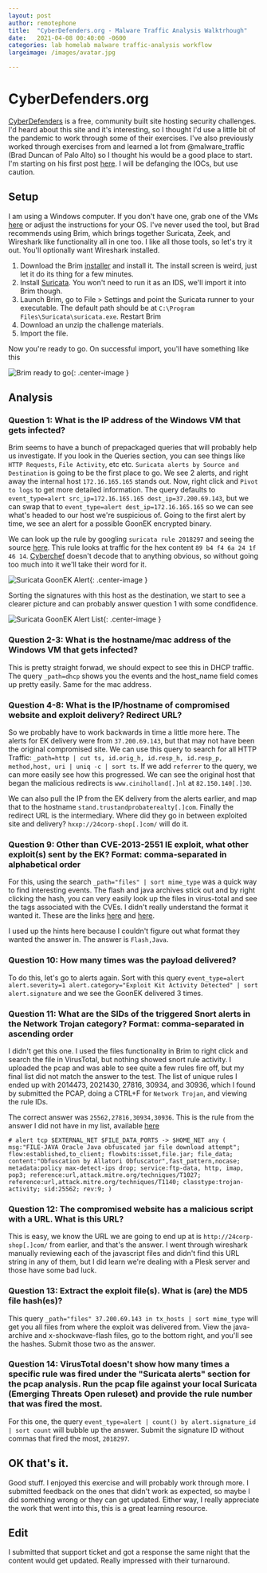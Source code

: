 ```yaml
---
layout: post
author: remotephone
title:  "CyberDefenders.org - Malware Traffic Analysis Walktrhough"
date:   2021-04-08 00:40:00 -0600
categories: lab homelab malware traffic-analysis workflow
largeimage: /images/avatar.jpg

---
```


# CyberDefenders.org

[CyberDefenders](https://cyberdefenders.org/) is a free, community built site hosting security challenges. I'd heard about this site and it's interesting, so I thought I'd use a little bit of the pandemic to work through some of their exercises. I've also previously worked through exercises from and learned a lot from @malware_traffic (Brad Duncan of Palo Alto) so I thought his would be a good place to start. I'm starting on his first post [here](https://cyberdefenders.org/labs/17). I will be defanging the IOCs, but use caution.


## Setup

I am using a Windows computer. If you don't have one, grab one of the VMs [here](https://developer.microsoft.com/en-us/windows/downloads/virtual-machines/) or adjust the instructions for your OS. I've never used the tool, but Brad recommends using Brim, which brings together Suricata, Zeek, and Wireshark like functionality all in one too. I like all those tools, so let's try it out. You'll optionally want Wireshark installed.

1. Download the Brim [installer](https://www.brimsecurity.com/download/) and install it. The install screen is weird, just let it do its thing for a few minutes.  
2. Install [Suricata](https://suricata-ids.org/download/). You won't need to run it as an IDS, we'll import it into Brim though.  
3. Launch Brim, go to File > Settings and point the Suricata runner to your executable. The default path should be at `C:\Program Files\Suricata\suricata.exe`. Restart Brim  
4. Download an unzip the challenge materials.  
5. Import the file. 

Now you're ready to go. On successful import, you'll have something like this

![Brim ready to go]({{site.url}}/images/brim_mta1_1.png){: .center-image }


## Analysis

### Question 1: What is the IP address of the Windows VM that gets infected?

Brim seems to have a bunch of prepackaged queries that will probably help us investigate. If you look in the Queries section, you can see things like `HTTP Requests`, `File Activity`, etc etc. `Suricata alerts by Source and Destination` is going to be the first place to go. We see 2 alerts, and right away the internal host `172.16.165.165` stands out. Now, right click and `Pivot to logs` to get more detailed information. The query defaults to `event_type=alert src_ip=172.16.165.165 dest_ip=37.200.69.143`, but we can swap that to `event_type=alert dest_ip=172.16.165.165` so we can see what's headed to our host we're suspicious of. Going to the first alert by time, we see an alert for a possible GoonEK encrypted binary. 

We can look up the rule by googling `suricata rule 2018297` and seeing the source [here](https://github.com/OISF/suricata-update/blob/master/tests/emerging-current_events.rules#L2661). This rule looks at traffic for the hex content `89 b4 f4 6a 24 1f 46 14`. [Cyberchef](https://gchq.github.io/CyberChef/#recipe=From_Hex('Auto')&input=ODkgYjQgZjQgNmEgMjQgMWYgNDYgMTQ) doesn't decode that to anything obvious, so without going too much into it we'll take their word for it.  

![Suricata GoonEK Alert]({{site.url}}/images/brim_mta1_2.png){: .center-image }

Sorting the signatures with this host as the destination, we start to see a clearer picture and can probably answer question 1 with some condfidence. 

![Suricata GoonEK Alert List]({{site.url}}/images/brim_mta1_3.png){: .center-image }


### Question 2-3: What is the hostname/mac address of the Windows VM that gets infected?  

This is pretty straight forwad, we should expect to see this in DHCP traffic. The query `_path=dhcp` shows you the events and the host_name field comes up pretty easily. Same for the mac address.  

### Question 4-8: What is the IP/hostname of compromised website and exploit delivery? Redirect URL?  

So we probably have to work backwards in time a little more here. The alerts for EK delivery were from `37.200.69.143`, but that may not have been the original compromised site. We can use this query to search for all HTTP Traffic: `_path=http | cut ts, id.orig_h, id.resp_h, id.resp_p, method,host, uri | uniq -c | sort ts`. If we add `referrer` to the query, we can more easily see how this progressed. We can see the original host that began the malicious redirects is `www.ciniholland[.]nl` at `82.150.140[.]30`.  

We can also pull the IP from the EK delivery from the alerts earlier, and map that to the hostname `stand.trustandprobaterealty[.]com`.  Finally the redirect URL is the intermediary. Where did they go in between exploited site and delivery?  `hxxp://24corp-shop[.]com/` will do it.  


### Question 9: Other than CVE-2013-2551 IE exploit, what other exploit(s) sent by the EK? Format: comma-separated in alphabetical order	

For this, using the search `_path="files" | sort mime_type` was a quick way to find interesting events. The flash and java archives stick out and by right clicking the hash, you can very easily look up the files in virus-total and see the tags associated with the CVEs. I didn't really understand the format it wanted it. These are the links [here](https://www.virustotal.com/gui/file/e2e33b802a0d939d07bd8291f23484c2f68ccc33dc0655eb4493e5d3aebc0747/detection) and [here](https://www.virustotal.com/gui/file/178be0ed83a7a9020121dee1c305fd6ca3b74d15836835cfb1684da0b44190d3/detection).  

I used up the hints here because I couldn't figure out what format they wanted the answer in. The answer is `Flash,Java`.  

### Question 10: How many times was the payload delivered?	

To do this, let's go to alerts again. Sort with this query `event_type=alert alert.severity=1 alert.category="Exploit Kit Activity Detected" | sort alert.signature` and we see the GoonEK delivered 3 times.

### Question 11: What are the SIDs of the triggered Snort alerts in the Network Trojan category? Format: comma-separated in ascending order	

I didn't get this one. I used the files functionality in Brim to right click and search the file in VirusTotal, but nothing showed snort rule activity. I uploaded the pcap and was able to see quite a few rules fire off, but my final list did not match the answer to the test. The list of unique rules I ended up with 2014473, 2021430, 27816, 30934, and 30936, which I found by submitted the PCAP, doing a CTRL+F for `Network Trojan`, and viewing the rule IDs.  

The correct answer was `25562,27816,30934,30936`. This is the rule from the answer I did not have in my list, available [here](https://github.com/codecat007/snort-rules/blob/master/snortrules-snapshot-3000/rules/snort3-file-java.rules#L52)  

```
# alert tcp $EXTERNAL_NET $FILE_DATA_PORTS -> $HOME_NET any ( msg:"FILE-JAVA Oracle Java obfuscated jar file download attempt"; flow:established,to_client; flowbits:isset,file.jar; file_data; content:"Obfuscation by Allatori Obfuscator",fast_pattern,nocase; metadata:policy max-detect-ips drop; service:ftp-data, http, imap, pop3; reference:url,attack.mitre.org/techniques/T1027; reference:url,attack.mitre.org/techniques/T1140; classtype:trojan-activity; sid:25562; rev:9; )

```


### Question 12: The compromised website has a malicious script with a URL. What is this URL?	

This is easy, we know the URL we are going to end up at is `http://24corp-shop[.]com/` from earlier, and that's the answer. I went through wireshark manually reviewing each of the javascript files and didn't find this URL string in any of them, but I did learn we're dealing with a Plesk server and those have some bad luck.

### Question 13: Extract the exploit file(s). What is (are) the MD5 file hash(es)?	

This query `_path="files" 37.200.69.143 in tx_hosts | sort mime_type` will get you all files from where the exploit was delivered from. View the java-archive and x-shockwave-flash files, go to the bottom right, and you'll see the hashes. Submit those two as the answer. 


### Question 14: VirusTotal doesn't show how many times a specific rule was fired under the "Suricata alerts" section for the pcap analysis. Run the pcap file against your local Suricata (Emerging Threats Open ruleset) and provide the rule number that was fired the most.	

For this one, the query `event_type=alert | count() by alert.signature_id | sort count` will bubble up the answer. Submit the signature ID without commas that fired the most, `2018297`. 


## OK that's it.

Good stuff. I enjoyed this exercise and will probably work through more. I submitted feedback on the ones that didn't work as expected, so maybe I did something wrong or they can get updated. Either way, I really appreciate the work that went into this, this is a great learning resource. 

## Edit

I submitted that support ticket and got a response the same night that the content would get updated. Really impressed with their turnaround.